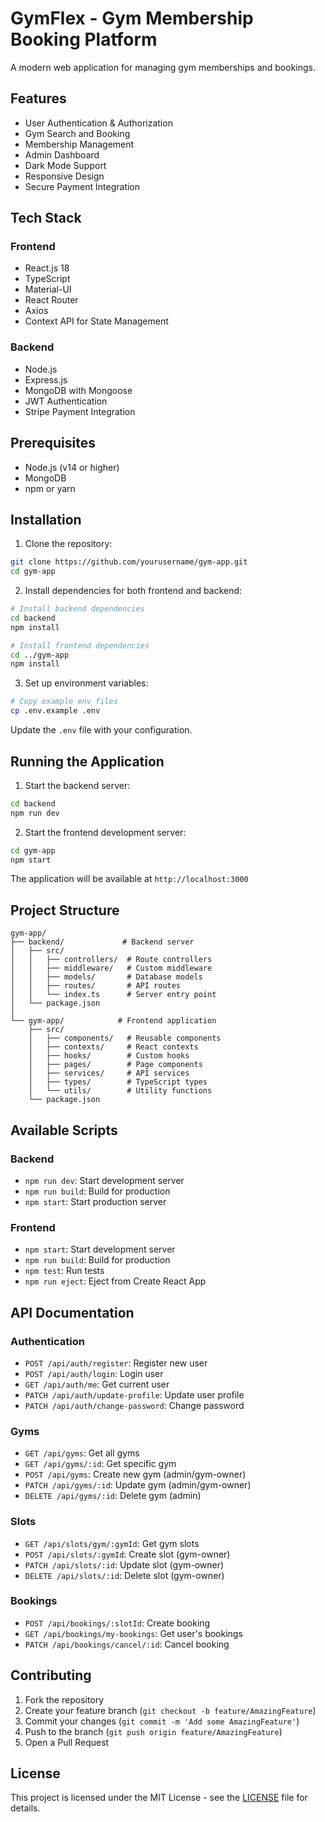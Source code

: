 # GymFlex - Gym Membership Booking Platform

A modern web application for managing gym memberships and bookings.

## Features

- User Authentication & Authorization
- Gym Search and Booking
- Membership Management
- Admin Dashboard
- Dark Mode Support
- Responsive Design
- Secure Payment Integration

## Tech Stack

### Frontend
- React.js 18
- TypeScript
- Material-UI
- React Router
- Axios
- Context API for State Management

### Backend
- Node.js
- Express.js
- MongoDB with Mongoose
- JWT Authentication
- Stripe Payment Integration

## Prerequisites

- Node.js (v14 or higher)
- MongoDB
- npm or yarn

## Installation

1. Clone the repository:
```bash
git clone https://github.com/yourusername/gym-app.git
cd gym-app
```

2. Install dependencies for both frontend and backend:
```bash
# Install backend dependencies
cd backend
npm install

# Install frontend dependencies
cd ../gym-app
npm install
```

3. Set up environment variables:
```bash
# Copy example env files
cp .env.example .env
```
Update the `.env` file with your configuration.

## Running the Application

1. Start the backend server:
```bash
cd backend
npm run dev
```

2. Start the frontend development server:
```bash
cd gym-app
npm start
```

The application will be available at `http://localhost:3000`

## Project Structure

```
gym-app/
├── backend/             # Backend server
│   ├── src/
│   │   ├── controllers/  # Route controllers
│   │   ├── middleware/   # Custom middleware
│   │   ├── models/       # Database models
│   │   ├── routes/       # API routes
│   │   └── index.ts      # Server entry point
│   └── package.json
│
└── gym-app/            # Frontend application
    ├── src/
    │   ├── components/   # Reusable components
    │   ├── contexts/     # React contexts
    │   ├── hooks/        # Custom hooks
    │   ├── pages/        # Page components
    │   ├── services/     # API services
    │   ├── types/        # TypeScript types
    │   └── utils/        # Utility functions
    └── package.json
```

## Available Scripts

### Backend
- `npm run dev`: Start development server
- `npm run build`: Build for production
- `npm start`: Start production server

### Frontend
- `npm start`: Start development server
- `npm run build`: Build for production
- `npm test`: Run tests
- `npm run eject`: Eject from Create React App

## API Documentation

### Authentication
- `POST /api/auth/register`: Register new user
- `POST /api/auth/login`: Login user
- `GET /api/auth/me`: Get current user
- `PATCH /api/auth/update-profile`: Update user profile
- `PATCH /api/auth/change-password`: Change password

### Gyms
- `GET /api/gyms`: Get all gyms
- `GET /api/gyms/:id`: Get specific gym
- `POST /api/gyms`: Create new gym (admin/gym-owner)
- `PATCH /api/gyms/:id`: Update gym (admin/gym-owner)
- `DELETE /api/gyms/:id`: Delete gym (admin)

### Slots
- `GET /api/slots/gym/:gymId`: Get gym slots
- `POST /api/slots/:gymId`: Create slot (gym-owner)
- `PATCH /api/slots/:id`: Update slot (gym-owner)
- `DELETE /api/slots/:id`: Delete slot (gym-owner)

### Bookings
- `POST /api/bookings/:slotId`: Create booking
- `GET /api/bookings/my-bookings`: Get user's bookings
- `PATCH /api/bookings/cancel/:id`: Cancel booking

## Contributing

1. Fork the repository
2. Create your feature branch (`git checkout -b feature/AmazingFeature`)
3. Commit your changes (`git commit -m 'Add some AmazingFeature'`)
4. Push to the branch (`git push origin feature/AmazingFeature`)
5. Open a Pull Request

## License

This project is licensed under the MIT License - see the [LICENSE](LICENSE) file for details.
